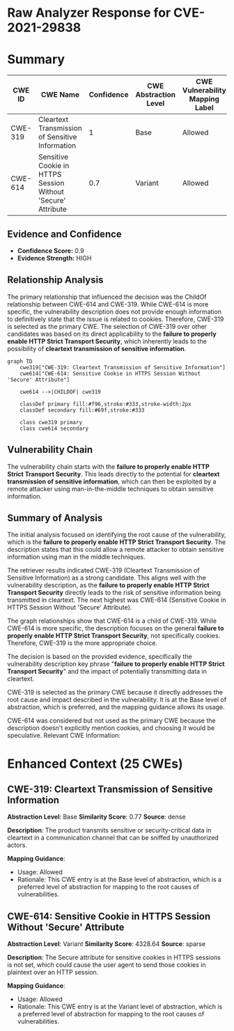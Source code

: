# Raw Analyzer Response for CVE-2021-29838

# Summary
| CWE ID | CWE Name | Confidence | CWE Abstraction Level | CWE Vulnerability Mapping Label | CWE-Vulnerability Mapping Notes |
|---|---|---|---|---|---|
| CWE-319 | Cleartext Transmission of Sensitive Information | 1 | Base | Allowed | Primary CWE |
| CWE-614 | Sensitive Cookie in HTTPS Session Without 'Secure' Attribute | 0.7 | Variant | Allowed | Secondary Candidate |

## Evidence and Confidence

*   **Confidence Score:** 0.9
*   **Evidence Strength:** HIGH

## Relationship Analysis
The primary relationship that influenced the decision was the ChildOf relationship between CWE-614 and CWE-319. While CWE-614 is more specific, the vulnerability description does not provide enough information to definitively state that the issue is related to cookies. Therefore, CWE-319 is selected as the primary CWE. The selection of CWE-319 over other candidates was based on its direct applicability to the **failure to properly enable HTTP Strict Transport Security**, which inherently leads to the possibility of **cleartext transmission of sensitive information**.

```mermaid
graph TD
    cwe319["CWE-319: Cleartext Transmission of Sensitive Information"]
    cwe614["CWE-614: Sensitive Cookie in HTTPS Session Without 'Secure' Attribute"]
    
    cwe614 -->|CHILDOF| cwe319
    
    classDef primary fill:#f96,stroke:#333,stroke-width:2px
    classDef secondary fill:#69f,stroke:#333
    
    class cwe319 primary
    class cwe614 secondary
```

## Vulnerability Chain
The vulnerability chain starts with the **failure to properly enable HTTP Strict Transport Security**. This leads directly to the potential for **cleartext transmission of sensitive information**, which can then be exploited by a remote attacker using man-in-the-middle techniques to obtain sensitive information.

## Summary of Analysis
The initial analysis focused on identifying the root cause of the vulnerability, which is the **failure to properly enable HTTP Strict Transport Security**. The description states that this could allow a remote attacker to obtain sensitive information using man in the middle techniques.

The retriever results indicated CWE-319 (Cleartext Transmission of Sensitive Information) as a strong candidate. This aligns well with the vulnerability description, as the **failure to properly enable HTTP Strict Transport Security** directly leads to the risk of sensitive information being transmitted in cleartext. The next highest was CWE-614 (Sensitive Cookie in HTTPS Session Without 'Secure' Attribute).

The graph relationships show that CWE-614 is a child of CWE-319. While CWE-614 is more specific, the description focuses on the general **failure to properly enable HTTP Strict Transport Security**, not specifically cookies. Therefore, CWE-319 is the more appropriate choice.

The decision is based on the provided evidence, specifically the vulnerability description key phrase "**failure to properly enable HTTP Strict Transport Security**" and the impact of potentially transmitting data in cleartext.

CWE-319 is selected as the primary CWE because it directly addresses the root cause and impact described in the vulnerability. It is at the Base level of abstraction, which is preferred, and the mapping guidance allows its usage.

CWE-614 was considered but not used as the primary CWE because the description doesn't explicitly mention cookies, and choosing it would be speculative.
Relevant CWE Information:

# Enhanced Context (25 CWEs)

## CWE-319: Cleartext Transmission of Sensitive Information
**Abstraction Level**: Base
**Similarity Score**: 0.77
**Source**: dense

**Description**:
The product transmits sensitive or security-critical data in cleartext in a communication channel that can be sniffed by unauthorized actors.

**Mapping Guidance**:
- Usage: Allowed
- Rationale: This CWE entry is at the Base level of abstraction, which is a preferred level of abstraction for mapping to the root causes of vulnerabilities.

## CWE-614: Sensitive Cookie in HTTPS Session Without 'Secure' Attribute
**Abstraction Level**: Variant
**Similarity Score**: 4328.64
**Source**: sparse

**Description**:
The Secure attribute for sensitive cookies in HTTPS sessions is not set, which could cause the user agent to send those cookies in plaintext over an HTTP session.

**Mapping Guidance**:
- Usage: Allowed
- Rationale: This CWE entry is at the Variant level of abstraction, which is a preferred level of abstraction for mapping to the root causes of vulnerabilities.